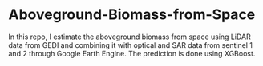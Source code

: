 # Aboveground-Biomass-from-Space
In this repo, I estimate the aboveground biomass from space using LiDAR data from GEDI and combining it with optical and SAR data from sentinel 1 and 2 through Google Earth Engine. The prediction is done using XGBoost.

